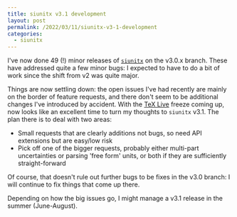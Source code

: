 ```yaml
---
title: siunitx v3.1 development
layout: post
permalink: /2022/03/11/siunitx-v3-1-development
categories:
  - siunitx
---
```


I've now done 49 (!) minor releases of [`siunitx`](https://ctan.org/pkg/siunitx)
on the v3.0.x branch. These have addressed quite a few minor bugs: I expected
to have to do a bit of work since the shift from v2 was quite major.

Things are now settling down: the open issues I've had recently are mainly
on the border of feature requests, and there don't seem to be additional
changes I've introduced by accident. With the [TeX
Live](htttps://tug.org/texlive) freeze coming up, now looks like an excellent
time to turn my thoughts to `siunitx` v3.1. The plan there is to deal with two
areas:

- Small requests that are clearly additions not bugs, so need API extensions
  but are easy/low risk
- Pick off one of the bigger requests, probably either multi-part uncertainties
  or parsing 'free form' units, or both if they are sufficiently
  straight-forward

Of course, that doesn't rule out further bugs to be fixes in the v3.0 branch:
I will continue to fix things that come up there.

Depending on how the big issues go, I might manage a v3.1 release in the summer
(June-August).
